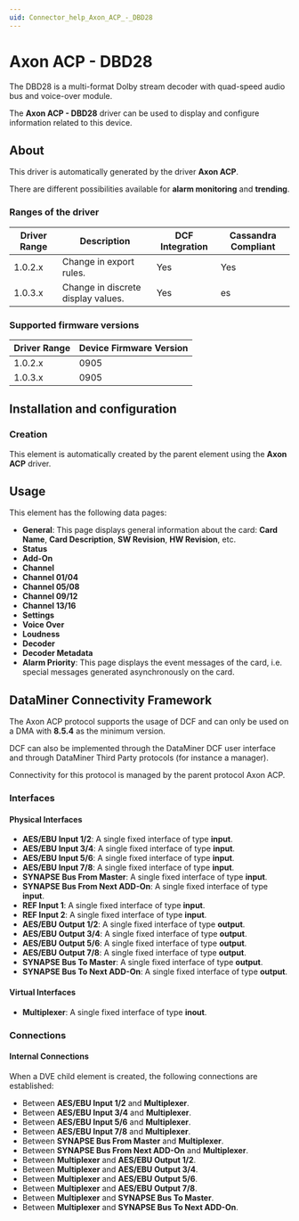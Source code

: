 ```yaml
---
uid: Connector_help_Axon_ACP_-_DBD28
---
```


# Axon ACP - DBD28

The DBD28 is a multi-format Dolby stream decoder with quad-speed audio bus and voice-over module.

The **Axon ACP - DBD28** driver can be used to display and configure information related to this device.

## About

This driver is automatically generated by the driver **Axon ACP**.

There are different possibilities available for **alarm monitoring** and **trending**.

### Ranges of the driver

| **Driver Range** | **Description**                    | **DCF Integration** | **Cassandra Compliant** |
|------------------|------------------------------------|---------------------|-------------------------|
| 1.0.2.x          | Change in export rules.            | Yes                 | Yes                     |
| 1.0.3.x          | Change in discrete display values. | Yes                 | es                      |

### Supported firmware versions

| **Driver Range** | **Device Firmware Version** |
|------------------|-----------------------------|
| 1.0.2.x          | 0905                        |
| 1.0.3.x          | 0905                        |

## Installation and configuration

### Creation

This element is automatically created by the parent element using the **Axon ACP** driver.

## Usage

This element has the following data pages:

- **General**: This page displays general information about the card: **Card Name**, **Card Description**, **SW Revision**, **HW Revision**, etc.
- **Status**
- **Add-On**
- **Channel**
- **Channel 01/04**
- **Channel 05/08**
- **Channel 09/12**
- **Channel 13/16**
- **Settings**
- **Voice Over**
- **Loudness**
- **Decoder**
- **Decoder Metadata**
- **Alarm Priority**: This page displays the event messages of the card, i.e. special messages generated asynchronously on the card.

## DataMiner Connectivity Framework

The Axon ACP protocol supports the usage of DCF and can only be used on a DMA with **8.5.4** as the minimum version.

DCF can also be implemented through the DataMiner DCF user interface and through DataMiner Third Party protocols (for instance a manager).

Connectivity for this protocol is managed by the parent protocol Axon ACP.

### Interfaces

#### Physical Interfaces

- **AES/EBU Input 1/2**: A single fixed interface of type **input**.
- **AES/EBU Input 3/4**: A single fixed interface of type **input**.
- **AES/EBU Input 5/6**: A single fixed interface of type **input**.
- **AES/EBU Input 7/8**: A single fixed interface of type **input**.
- **SYNAPSE Bus From Master**: A single fixed interface of type **input**.
- **SYNAPSE Bus From Next ADD-On**: A single fixed interface of type **input**.
- **REF Input 1**: A single fixed interface of type **input**.
- **REF Input 2**: A single fixed interface of type **input**.
- **AES/EBU Output 1/2**: A single fixed interface of type **output**.
- **AES/EBU Output 3/4**: A single fixed interface of type **output**.
- **AES/EBU Output 5/6**: A single fixed interface of type **output**.
- **AES/EBU Output 7/8**: A single fixed interface of type **output**.
- **SYNAPSE Bus To Master**: A single fixed interface of type **output**.
- **SYNAPSE Bus To Next ADD-On**: A single fixed interface of type **output**.

#### Virtual Interfaces

- **Multiplexer**: A single fixed interface of type **inout**.

### Connections

#### Internal Connections

When a DVE child element is created, the following connections are established:

- Between **AES/EBU Input 1/2** and **Multiplexer**.
- Between **AES/EBU Input 3/4** and **Multiplexer**.
- Between **AES/EBU Input 5/6** and **Multiplexer**.
- Between **AES/EBU Input 7/8** and **Multiplexer**.
- Between **SYNAPSE Bus From Master** and **Multiplexer**.
- Between **SYNAPSE Bus From Next ADD-On** and **Multiplexer**.
- Between **Multiplexer** and **AES/EBU Output 1/2**.
- Between **Multiplexer** and **AES/EBU Output 3/4**.
- Between **Multiplexer** and **AES/EBU Output 5/6**.
- Between **Multiplexer** and **AES/EBU Output 7/8**.
- Between **Multiplexer** and **SYNAPSE Bus To Master**.
- Between **Multiplexer** and **SYNAPSE Bus To Next ADD-On**.
